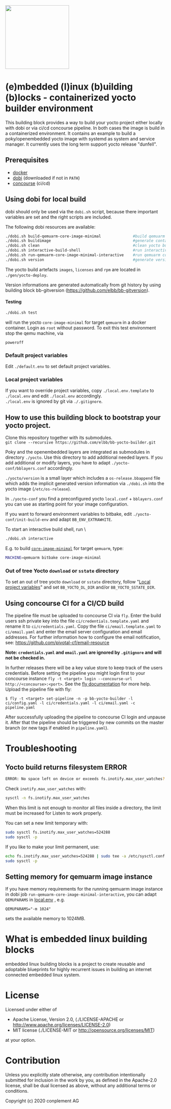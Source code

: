 <img src="https://raw.githubusercontent.com/elbb/bb-buildingblock/master/.assets/logo.png" height="200">

# (e)mbedded (l)inux (b)uilding (b)locks - containerized yocto builder environment

This building block provides a way to build your yocto project either locally with dobi or via ci/cd concourse pipeline. In both cases the image is build in a containerized environment.
It contains an example to build a poky/openembedded yocto image with systemd as system and service manager. It currently uses the long term support yocto release "dunfell".

## Prerequisites

-   [docker](https://docs.docker.com/install)
-   [dobi](https://github.com/dnephin/dobi) (downloaded if not in `PATH`)
-   [concourse](https://concourse-ci.org/) (ci/cd)

## Using dobi for local build

dobi should only be used via the `dobi.sh` script, because there important variables are set and the right scripts are included.

The following dobi resources are available:

```sh
./dobi.sh build-qemuarm-core-image-minimal              #build qemuarm core-image-minimal
./dobi.sh buildimage                                    #generate container image with all yocto build dependencies
./dobi.sh clean                                         #clean yocto build and deploy directory
./dobi.sh interactive-build-shell                       #run interactive build shell
./dobi.sh run-qemuarm-core-image-minimal-interactive    #run qemuarm core-image-minimal
./dobi.sh version                                       #generate version informations (auto called by dobi.sh)
```
The yocto build artefacts `images`, `licenses` and `rpm` are located in `./gen/yocto-deploy`.

Version informations are generated automatically from git history by using building block bb-gitversion (<https://github.com/elbb/bb-gitversion>).

#### Testing

```sh
./dobi.sh test
```
will run the yocto `core-image-minimal` for target `qemuarm` in a docker container. Login as `root` without password. To exit this test environment stop the qemu machine, via
```
poweroff
```
### Default project variables

Edit `./default.env` to set default project variables.

### Local project variables

If you want to override project variables, copy `./local.env.template` to `./local.env` and edit `./local.env` accordingly.<br>
`./local.env` is ignored by git via `./.gitignore`.

## How to use this building block to bootstrap your yocto project.

Clone this repository together with its submodules. \
`git clone --recursive https://github.com/elbb/bb-yocto-builder.git`

Poky and the openembedded layers are integrated as submodules in  directory `./yocto`. Use this directory to add additional needed layers.
If you add additional or modify layers, you have to adapt `./yocto-conf/bblayers.conf` accordingly.

`./yocto/version` is a small layer which includes a `os-release.bbappend` file which adds the implicit generated version information via `./dobi.sh` into the yocto image (`/etc/os-release`).

In `./yocto-conf` you find a preconfigured yocto `local.conf` + `bblayers.conf` you can use as starting point for your image configuration.

If you want to forward environment variables to bitbake, edit `./yocto-conf/init-build-env` and adapt `BB_ENV_EXTRAWHITE`.

To start an interactive build shell, run \
```bash
./dobi.sh interactive
```
E.g. to build [`core-image-minimal`](https://wiki.yoctoproject.org/wiki/Image_Recipes#core-image-minimal) for target `qemuarm`, type:
```bash
MACHINE=qemuarm bitbake core-image-minimal
```
### Out of tree Yocto `download` or `sstate` directory

To set an out of tree yocto `download` or `sstate` directory, follow "[Local project variables](#local-project-variables)" and set `BB_YOCTO_DL_DIR` and/or `BB_YOCTO_SSTATE_DIR`.

## Using concourse CI for a CI/CD build

The pipeline file must be uploaded to concourse CI via `fly`.
Enter the build users ssh private key into the file `ci/credentials.template.yaml` and rename it to `ci/credentials.yaml`.
Copy the file `ci/email.template.yaml` to `ci/email.yaml` and enter the email server configuration and email addresses.
For further information how to configure the email notification, see: <https://github.com/pivotal-cf/email-resource>

**Note: `credentials.yaml` and `email.yaml` are ignored by `.gitignore` and will not be checked in.**

In further releases there will be a key value store to keep track of the users credentials.
Before setting the pipeline you might login first to your concourse instance `fly -t <target> login --concourse-url http://<concourse>:<port>`. See the [fly documentation](https://concourse-ci.org/fly.html) for more help.
Upload the pipeline file with fly:

    $ fly -t <target> set-pipeline -n -p bb-yocto-builder -l ci/config.yaml -l ci/credentials.yaml -l ci/email.yaml -c pipeline.yaml

After successfully uploading the pipeline to concourse CI login and unpause it. After that the pipeline should be triggered by new commits on the master branch (or new tags if enabled in `pipeline.yaml`).

# Troubleshooting

## Yocto build returns filesystem ERROR

```bash
ERROR: No space left on device or exceeds fs.inotify.max_user_watches?
```
Check `inotify.max_user_watches` with:
```bash
sysctl -n fs.inotify.max_user_watches
```
When this limit is not enough to monitor all files inside a directory, the limit must be increased for Listen to work properly.

You can set a new limit temporary with:

```bash
sudo sysctl fs.inotify.max_user_watches=524288
sudo sysctl -p
```

If you like to make your limit permanent, use:

```bash
echo fs.inotify.max_user_watches=524288 | sudo tee -a /etc/sysctl.conf
sudo sysctl -p
```

## Setting memory for qemuarm image instance

If you have memory requirements for the running qemuarm image instance in dobi job `run-qemuarm-core-image-minimal-interactive`, you can adapt `QEMUPARAMS` in [local.env](#local-project-variables) , e.g.
```
QEMUPARAMS="-m 1024"
```
sets the available memory to 1024MB.


# What is embedded linux building blocks

embedded linux building blocks is a project to create reusable and
adoptable blueprints for highly recurrent issues in building an internet
connected embedded linux system.

# License

Licensed under either of

* Apache License, Version 2.0, (./LICENSE-APACHE or <http://www.apache.org/licenses/LICENSE-2.0>)
* MIT license (./LICENSE-MIT or <http://opensource.org/licenses/MIT>)

at your option.

# Contribution

Unless you explicitly state otherwise, any contribution intentionally
submitted for inclusion in the work by you, as defined in the Apache-2.0
license, shall be dual licensed as above, without any additional terms or
conditions.

Copyright (c) 2020 conplement AG
